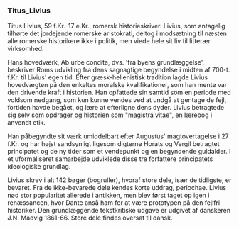 ### Titus_Livius


Titus Livius, 59 f.Kr.-17 e.Kr., romersk historieskriver. Livius, som antagelig tilhørte det jordejende romerske aristokrati, deltog i modsætning til næsten alle romerske historikere ikke i politik, men viede hele sit liv til litterær virksomhed.

Hans hovedværk, Ab urbe condita, dvs. 'fra byens grundlæggelse', beskriver Roms udvikling fra dens sagnagtige begyndelse i midten af 700-t. f.Kr. til Livius' egen tid. Efter græsk-hellenistisk tradition lagde Livius hovedvægten på den enkeltes moralske kvalifikationer, som han mente var den drivende kraft i historien. Han opfattede sin samtid som en periode med voldsom nedgang, som kun kunne vendes ved at undgå at gentage de fejl, fortiden havde begået, og lære at efterligne dens dyder. Livius betragtede sig selv som opdrager og historien som "magistra vitae", en lærebog i anvendt etik.

Han påbegyndte sit værk umiddelbart efter Augustus' magtovertagelse i 27 f.Kr. og har højst sandsynligt ligesom digterne Horats og Vergil betragtet principatet og de ny tider som et vendepunkt og en begyndende guldalder. I et uformaliseret samarbejde udviklede disse tre forfattere principatets ideologiske grundlag.

Livius skrev i alt 142 bøger (bogruller), hvoraf store dele, især de tidligste, er bevaret. Fra de ikke-bevarede dele kendes korte uddrag, periochae. Livius nød stor popularitet allerede i antikken, men blev først taget op igen i renæssancen, hvor Dante anså ham for at være prototypen på den fejlfri historiker. Den grundlæggende tekstkritiske udgave er udgivet af danskeren J.N. Madvig 1861-66. Store dele findes oversat til dansk.